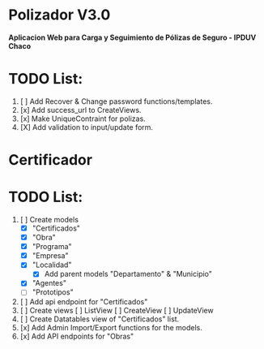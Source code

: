 # Polizador V3.0
**Aplicacion Web para Carga y Seguimiento de Pólizas de Seguro - IPDUV Chaco**

# TODO List: #

1. [ ] Add Recover & Change password functions/templates.
2. [x] Add success_url to CreateViews.
3. [x] Make UniqueContraint for polizas.
4. [X] Add validation to input/update form.

# Certificador #

# TODO List: #

1. [ ] Create models
    - [x] "Certificados"
    - [x] "Obra"
    - [x] "Programa"
    - [x] "Empresa"
    - [x] "Localidad"
       - [x] Add parent models "Departamento" & "Municipio"
    - [x] "Agentes"
    - [ ] "Prototipos"
2. [ ] Add api endpoint for "Certificados"
3. [ ] Create views
    [ ] ListView
    [ ] CreateView
    [ ] UpdateView
3. [ ] Create Datatables view of "Certificados" list.
4. [x] Add Admin Import/Export functions for the models.
5. [x] Add API endpoints for "Obras"